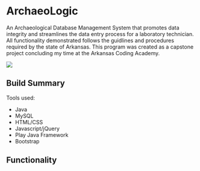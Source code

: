 # ArchaeoLogic
An Archaeological Database Management System that promotes data integrity and streamlines the data entry process for
a laboratory technician. All functionality demonstrated follows the guidlines and procedures required by the state of
Arkansas. This program was created as a capstone project concluding my time at the Arkansas Coding Academy.

![](C:\Users\Brett\Desktop\FinalProjectStuff\MarkdownPhotos\HomePage.png)

## Build Summary
Tools used:
- Java
- MySQL
- HTML/CSS
- Javascript/jQuery
- Play Java Framework
- Bootstrap

## Functionality


